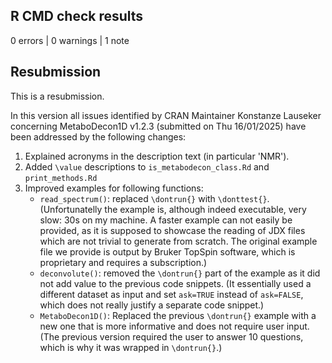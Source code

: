 
## R CMD check results

0 errors | 0 warnings | 1 note

## Resubmission

This is a resubmission.

In this version all issues identified by CRAN Maintainer Konstanze Lauseker concerning MetaboDecon1D v1.2.3 (submitted on Thu 16/01/2025) have been addressed by the following changes:

1. Explained acronyms in the description text (in particular 'NMR').
2. Added `\value` descriptions to `is_metabodecon_class.Rd` and `print_methods.Rd`
3. Improved examples for following functions:
   - `read_spectrum()`: replaced `\dontrun{}` with `\donttest{}`. (Unfortunatelly the example is, although indeed executable, very slow: 30s on my machine. A faster example can not easily be provided, as it is supposed to showcase the reading of JDX files which are not trivial to generate from scratch. The original example file we provide is output by Bruker TopSpin software, which is proprietary and requires a subscription.)
   - `deconvolute()`: removed the `\dontrun{}` part of the example as it did not add value to the previous code snippets. (It essentially used a different dataset as input and set `ask=TRUE` instead of `ask=FALSE`, which does not really justify a separate code snippet.)
   - `MetaboDecon1D()`: Replaced the previous `\dontrun{}` example with a new one that is more informative and does not require user input. (The previous version required the user to answer 10 questions, which is why it was wrapped in `\dontrun{}`.)
